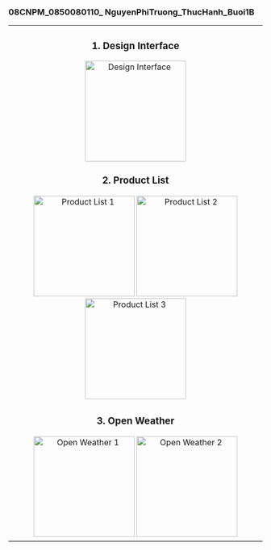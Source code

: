 ### 08CNPM_0850080110_ NguyenPhiTruong_ThucHanh_Buoi1B

<div align="center">

<table>
<tr>
<td align="center">

### 1. Design Interface
<img src="https://github.com/nptruong01/Flutter_ThucHanh_Buoi1B/assets/113322089/d0ea609f-f80b-470e-9e53-863e2468fbaf.png" alt="Design Interface" width="200"/>

### 2. Product List
<img src="https://github.com/nptruong01/Flutter_ThucHanh_Buoi1B/assets/113322089/89d87818-7eb0-4867-8f04-4dbff0a8d5ab.png" alt="Product List 1" width="200"/>
<img src="https://github.com/nptruong01/Flutter_ThucHanh_Buoi1B/assets/113322089/a352de99-0d1c-464d-821c-9ccd228fcd12.png" alt="Product List 2" width="200"/>
<img src="https://github.com/nptruong01/Flutter_ThucHanh_Buoi1B/assets/113322089/0b5e1c0d-89db-4627-9cd6-47714fee8c09.png" alt="Product List 3" width="200"/>

</td>
</tr>
<tr>
<td align="center">

### 3. Open Weather
<img src="https://github.com/nptruong01/Flutter_ThucHanh_Buoi1B/assets/113322089/1a5af4cd-fb76-4d2f-8371-3aed57d95f83.png" alt="Open Weather 1" width="200"/>
<img src="https://github.com/nptruong01/Flutter_ThucHanh_Buoi1B/assets/113322089/45cdd52b-a8c3-40b5-9ba9-9258741791d6.png" alt="Open Weather 2" width="200"/>

</td>
</tr>
</table>

</div>
